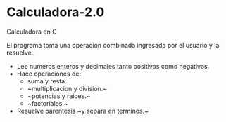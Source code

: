 # Calculadora-2.0

Calculadora en C

El programa toma una operacion combinada ingresada por el usuario y la resuelve.
 
- Lee numeros enteros y decimales tanto positivos como negativos.
- Hace operaciones de:
	- suma y resta.
 	- ~multiplicacion y division.~
	- ~potencias y raices.~
	- ~factoriales.~
- Resuelve parentesis ~y separa en terminos.~ 
